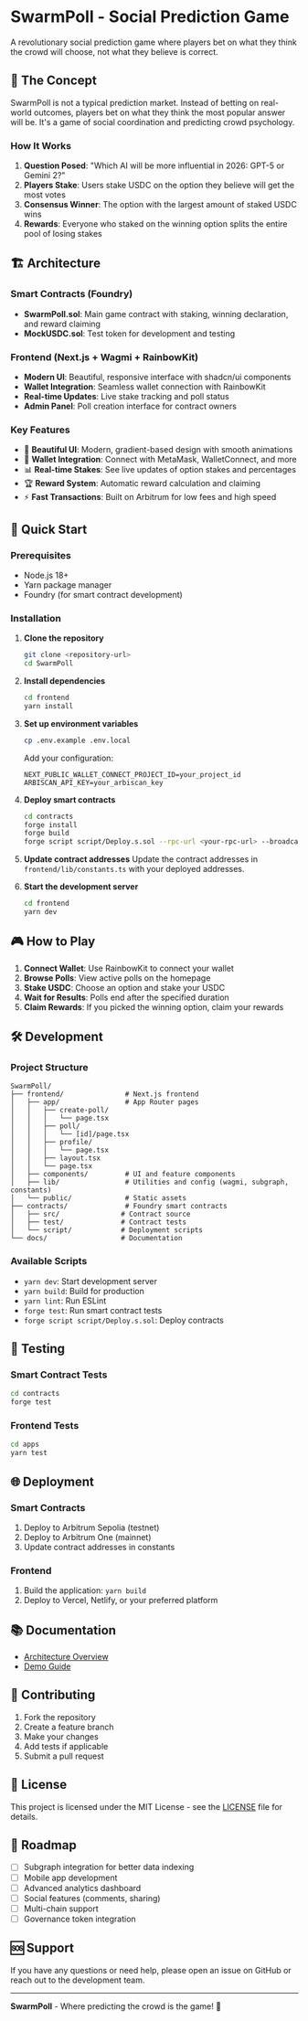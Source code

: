 # SwarmPoll - Social Prediction Game

A revolutionary social prediction game where players bet on what they think the crowd will choose, not what they believe is correct.

## 🎯 The Concept

SwarmPoll is not a typical prediction market. Instead of betting on real-world outcomes, players bet on what they think the most popular answer will be. It's a game of social coordination and predicting crowd psychology.

### How It Works

1. **Question Posed**: "Which AI will be more influential in 2026: GPT-5 or Gemini 2?"
2. **Players Stake**: Users stake USDC on the option they believe will get the most votes
3. **Consensus Winner**: The option with the largest amount of staked USDC wins
4. **Rewards**: Everyone who staked on the winning option splits the entire pool of losing stakes

## 🏗️ Architecture

### Smart Contracts (Foundry)
- **SwarmPoll.sol**: Main game contract with staking, winning declaration, and reward claiming
- **MockUSDC.sol**: Test token for development and testing

### Frontend (Next.js + Wagmi + RainbowKit)
- **Modern UI**: Beautiful, responsive interface with shadcn/ui components
- **Wallet Integration**: Seamless wallet connection with RainbowKit
- **Real-time Updates**: Live stake tracking and poll status
- **Admin Panel**: Poll creation interface for contract owners

### Key Features
- 🎨 **Beautiful UI**: Modern, gradient-based design with smooth animations
- 🔗 **Wallet Integration**: Connect with MetaMask, WalletConnect, and more
- 📊 **Real-time Stakes**: See live updates of option stakes and percentages
- 🏆 **Reward System**: Automatic reward calculation and claiming
- ⚡ **Fast Transactions**: Built on Arbitrum for low fees and high speed

## 🚀 Quick Start

### Prerequisites
- Node.js 18+
- Yarn package manager
- Foundry (for smart contract development)

### Installation

1. **Clone the repository**
   ```bash
   git clone <repository-url>
   cd SwarmPoll
   ```

2. **Install dependencies**
   ```bash
   cd frontend
   yarn install
   ```

3. **Set up environment variables**
   ```bash
   cp .env.example .env.local
   ```
   
   Add your configuration:
   ```env
   NEXT_PUBLIC_WALLET_CONNECT_PROJECT_ID=your_project_id
   ARBISCAN_API_KEY=your_arbiscan_key
   ```

4. **Deploy smart contracts**
   ```bash
   cd contracts
   forge install
   forge build
   forge script script/Deploy.s.sol --rpc-url <your-rpc-url> --broadcast
   ```

5. **Update contract addresses**
   Update the contract addresses in `frontend/lib/constants.ts` with your deployed addresses.

6. **Start the development server**
   ```bash
   cd frontend
   yarn dev
   ```

## 🎮 How to Play

1. **Connect Wallet**: Use RainbowKit to connect your wallet
2. **Browse Polls**: View active polls on the homepage
3. **Stake USDC**: Choose an option and stake your USDC
4. **Wait for Results**: Polls end after the specified duration
5. **Claim Rewards**: If you picked the winning option, claim your rewards

## 🛠️ Development

### Project Structure
```
SwarmPoll/
├── frontend/               # Next.js frontend
│   ├── app/                # App Router pages
│   │   ├── create-poll/
│   │   │   └── page.tsx
│   │   ├── poll/
│   │   │   └── [id]/page.tsx
│   │   ├── profile/
│   │   │   └── page.tsx
│   │   ├── layout.tsx
│   │   └── page.tsx
│   ├── components/         # UI and feature components
│   ├── lib/                # Utilities and config (wagmi, subgraph, constants)
│   └── public/             # Static assets
├── contracts/              # Foundry smart contracts
│   ├── src/               # Contract source
│   ├── test/              # Contract tests
│   └── script/            # Deployment scripts
└── docs/                  # Documentation
```

### Available Scripts

- `yarn dev`: Start development server
- `yarn build`: Build for production
- `yarn lint`: Run ESLint
- `forge test`: Run smart contract tests
- `forge script script/Deploy.s.sol`: Deploy contracts

## 🧪 Testing

### Smart Contract Tests
```bash
cd contracts
forge test
```

### Frontend Tests
```bash
cd apps
yarn test
```

## 🌐 Deployment

### Smart Contracts
1. Deploy to Arbitrum Sepolia (testnet)
2. Deploy to Arbitrum One (mainnet)
3. Update contract addresses in constants

### Frontend
1. Build the application: `yarn build`
2. Deploy to Vercel, Netlify, or your preferred platform

## 📚 Documentation

- [Architecture Overview](docs/ARCHITECTURE.md)
- [Demo Guide](docs/DEMO.md)

## 🤝 Contributing

1. Fork the repository
2. Create a feature branch
3. Make your changes
4. Add tests if applicable
5. Submit a pull request

## 📄 License

This project is licensed under the MIT License - see the [LICENSE](LICENSE) file for details.

## 🎯 Roadmap

- [ ] Subgraph integration for better data indexing
- [ ] Mobile app development
- [ ] Advanced analytics dashboard
- [ ] Social features (comments, sharing)
- [ ] Multi-chain support
- [ ] Governance token integration

## 🆘 Support

If you have any questions or need help, please open an issue on GitHub or reach out to the development team.

---

**SwarmPoll** - Where predicting the crowd is the game! 🎲

